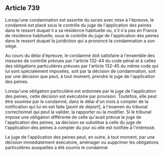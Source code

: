 Article 739
----
Lorsqu'une condamnation est assortie du sursis avec mise à l'épreuve, le
condamné est placé sous le contrôle du juge de l'application des peines dans le
ressort duquel il a sa résidence habituelle ou, s'il n'a pas en France de
résidence habituelle, sous le contrôle du juge de l'application des peines dans
le ressort duquel la juridiction qui a prononcé la condamnation a son siège.

Au cours du délai d'épreuve, le condamné doit satisfaire à l'ensemble des
mesures de contrôle prévues par l'article 132-44 du code pénal et à celles des
obligations particulières prévues par l'article 132-45 du même code qui lui sont
spécialement imposées, soit par la décision de condamnation, soit par une
décision que peut, à tout moment, prendre le juge de l'application des peines.

Lorsqu'une obligation particulière est ordonnée par le juge de l'application des
peines, cette décision est exécutoire par provision. Toutefois, elle peut être
soumise par le condamné, dans le délai d'un mois à compter de la notification
qui lui en est faite [*point de départ*], à l'examen du tribunal correctionnel
qui peut la valider, la rapporter ou la modifier. Si le tribunal impose une
obligation différente de celle qu'avait prévue le juge de l'application des
peines, sa décision se substitue à celle du juge de l'application des peines à
compter du jour où elle est notifiée à l'intéressé.

Le juge de l'application des peines peut, en outre, à tout moment, par une
décision immédiatement exécutoire, aménager ou supprimer les obligations
particulières auxquelles a été soumis le condamné.

